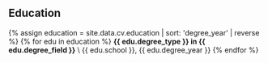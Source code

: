 ## <i class="fa fa-graduation-cap" aria-hidden="true"></i> Education
{% assign education = site.data.cv.education | sort: 'degree_year' | reverse %}
{% for edu in education %}
  **{{ edu.degree_type }} in {{ edu.degree_field }}** \\
  {{ edu.school }}, {{ edu.degree_year }}
{% endfor %}
